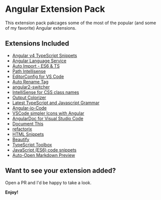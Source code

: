 # Angular Extension Pack

This extension pack pakcages some of the most of the popular (and some of my favorite) Angular  extensions.

## Extensions Included

- [Angular v4 TypeScript Snippets](https://marketplace.visualstudio.com/items?itemName=johnpapa.Angular2)
- [Angular Language Service](https://marketplace.visualstudio.com/items?itemName=Angular.ng-template)
- [Auto Import - ES6 & TS](https://marketplace.visualstudio.com/items?itemName=moppitz.vscode-extension-auto-import)
- [Path Intellisense](https://marketplace.visualstudio.com/items?itemName=christian-kohler.path-intellisense)
- [EditorConfig for VS Code](https://marketplace.visualstudio.com/items?itemName=EditorConfig.EditorConfig)
- [Auto Rename Tag](https://marketplace.visualstudio.com/items?itemName=formulahendry.auto-rename-tag)
- [angular2-switcher](https://marketplace.visualstudio.com/items?itemName=infinity1207.angular2-switcher)
- [IntelliSense for CSS class names](https://marketplace.visualstudio.com/items?itemName=Zignd.html-css-class-completion)
- [Output Colorizer](https://marketplace.visualstudio.com/items?itemName=IBM.output-colorizer)
- [Latest TypeScript and Javascript Grammar](https://marketplace.visualstudio.com/items?itemName=ms-vscode.typescript-javascript-grammar)
- [Angular-io-Code](https://marketplace.visualstudio.com/items?itemName=NoHomey.angular-io-code)
- [VSCode simpler Icons with Angular](https://marketplace.visualstudio.com/items?itemName=davidbabel.vscode-simpler-icons)
- [AngularDoc for Visual Studio Code](https://marketplace.visualstudio.com/items?itemName=AngularDoc.angulardoc-vscode)
- [Document This](https://marketplace.visualstudio.com/items?itemName=joelday.docthis)
- [refactorix](https://marketplace.visualstudio.com/items?itemName=krizzdewizz.refactorix)
- [HTML Snippets](https://marketplace.visualstudio.com/items?itemName=abusaidm.html-snippets)
- [Beautify](https://marketplace.visualstudio.com/items?itemName=HookyQR.beautify)
- [TypeScript Toolbox](https://marketplace.visualstudio.com/items?itemName=DSKWRK.vscode-generate-getter-setter)
- [JavaScript (ES6) code snippets](https://marketplace.visualstudio.com/items?itemName=xabikos.JavaScriptSnippets)
- [Auto-Open Markdown Preview](https://marketplace.visualstudio.com/items?itemName=hnw.vscode-auto-open-markdown-preview)

## Want to see your extension added?

Open a PR and I'd be happy to take a look. 

**Enjoy!**